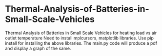 # Thermal-Analysis-of-Batteries-in-Small-Scale-Vehicles
Thermal Analysis of Batteries in Small Scale Vehicles for heating load vs air outlet temperature 
Need to install mplcursors, matplotlib libraries.
Use pip install for installing the above libraries.
The main.py code will produce a pdf and display a graph of the same.
